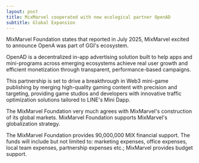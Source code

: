 ```yaml
---
layout: post
title: MixMarvel cooperated with new ecological partner OpenAD
subtitle: Global Expansion
---
```


MixMarvel Foundation states that reported in July 2025, MixMarvel excited to announce  OpenA was part of GGI's ecosystem.

OpenAD is a decentralized in-app advertising solution built to help apps and mini-programs across emerging ecosystems achieve real user growth and efficient monetization through transparent, performance-based campaigns. 

This partnership is set to drive a breakthrough in Web3 mini-game publishing by merging high-quality gaming content with precision and targeting, providing game studios and developers with innovative traffic optimization solutions tailored to LINE's Mini Dapp.

The MixMarvel Foundation very much agrees with MixMarvel's construction of its global markets. MixMarvel Foundation supports MixMarvel's globalization strategy.

The MixMarvel Foundation provides 90,000,000 MIX financial support. The funds will include but not limited to: marketing expenses, office expenses, local team expenses, partnership expenses etc.; MixMarvel provides budget support.

